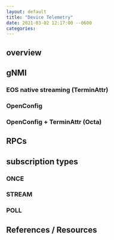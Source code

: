 ```yaml
---
layout: default
title: "Device Telemetry"
date: 2021-03-02 12:17:00 --0600
categories:
---
```


## overview

## gNMI

### EOS native streaming (TerminAttr)

### OpenConfig

### OpenConfig + TerminAttr (Octa)

## RPCs

## subscription types

### ONCE

### STREAM

### POLL

## References / Resources
